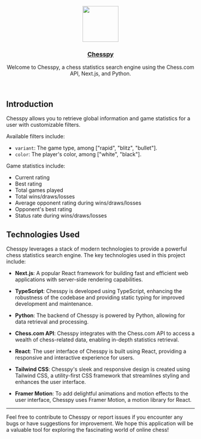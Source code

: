 <p align="center">
  <a href="https://chess.com">
    <img src="https://images.chesscomfiles.com/uploads/v1/images_users/tiny_mce/SamCopeland/php2z9LbY.png" height="96">
    <h3 align="center">Chesspy</h3>
  </a>
</p>

<p align="center">Welcome to Chesspy, a chess statistics search engine using the Chess.com API, Next.js, and Python.</p>

<br/>

## Introduction

Chesspy allows you to retrieve global information and game statistics for a user with customizable filters.

Available filters include:

- `variant`: The game type, among ["rapid", "blitz", "bullet"].
- `color`: The player's color, among ["white", "black"].

Game statistics include:

- Current rating
- Best rating
- Total games played
- Total wins/draws/losses
- Average opponent rating during wins/draws/losses
- Opponent's best rating
- Status rate during wins/draws/losses

## Technologies Used

Chesspy leverages a stack of modern technologies to provide a powerful chess statistics search engine. The key technologies used in this project include:

- **Next.js**: A popular React framework for building fast and efficient web applications with server-side rendering capabilities.

- **TypeScript**: Chesspy is developed using TypeScript, enhancing the robustness of the codebase and providing static typing for improved development and maintenance.

- **Python**: The backend of Chesspy is powered by Python, allowing for data retrieval and processing.

- **Chess.com API**: Chesspy integrates with the Chess.com API to access a wealth of chess-related data, enabling in-depth statistics retrieval.

- **React**: The user interface of Chesspy is built using React, providing a responsive and interactive experience for users.

- **Tailwind CSS**: Chesspy's sleek and responsive design is created using Tailwind CSS, a utility-first CSS framework that streamlines styling and enhances the user interface.

- **Framer Motion**: To add delightful animations and motion effects to the user interface, Chesspy uses Framer Motion, a motion library for React.

---

Feel free to contribute to Chesspy or report issues if you encounter any bugs or have suggestions for improvement. We hope this application will be a valuable tool for exploring the fascinating world of online chess!
